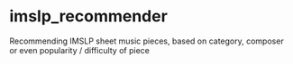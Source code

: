 # imslp_recommender
Recommending IMSLP sheet music pieces, based on category, composer or even popularity / difficulty of piece
